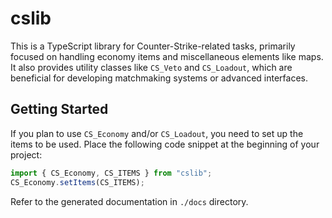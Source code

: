 # cslib

This is a TypeScript library for Counter-Strike-related tasks, primarily focused on handling economy items and miscellaneous elements like maps. It also provides utility classes like `CS_Veto` and `CS_Loadout`, which are beneficial for developing matchmaking systems or advanced interfaces.

## Getting Started

If you plan to use `CS_Economy` and/or `CS_Loadout`, you need to set up the items to be used. Place the following code snippet at the beginning of your project:

```typescript
import { CS_Economy, CS_ITEMS } from "cslib";
CS_Economy.setItems(CS_ITEMS);
```

Refer to the generated documentation in `./docs` directory.
